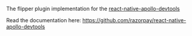 The flipper plugin implementation for the [react-native-apollo-devtools](https://github.com/razorpay/react-native-apollo-devtools)

Read the documentation here: https://github.com/razorpay/react-native-apollo-devtools